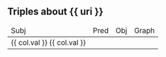 <div v-if="results?.length">
    <h2>Triples about {{ uri }}</h2>
    <table>
    <thead>
        <tr><td>Subj</td><td>Pred</td><td>Obj</td><td>Graph</td></tr>
    </thead>
    <tr v-for="row in results">
    <td v-for="(col, name) in row">
        <a target="_blank" :href="col.val" v-if="col.type !== 'Literal'">{{ col.val }}</a>
        <span v-else>{{ col.val }}</span>
    </td>
    </tr>
    </table>
</div>

<script setup>
import {useData} from "vitepress";

const { params } = useData().page.value;
const results = params.triples;

</script>